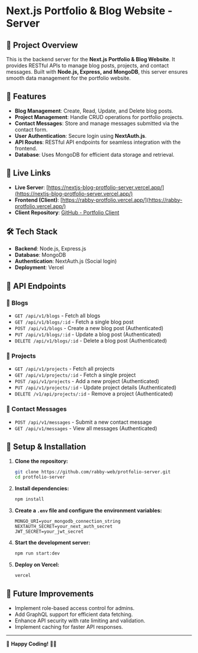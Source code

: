 # Next.js Portfolio & Blog Website - Server

## 🚀 Project Overview

This is the backend server for the **Next.js Portfolio & Blog Website**. It provides RESTful APIs to manage blog posts, projects, and contact messages. Built with **Node.js, Express, and MongoDB**, this server ensures smooth data management for the portfolio website.

## 🌟 Features

- **Blog Management**: Create, Read, Update, and Delete blog posts.
- **Project Management**: Handle CRUD operations for portfolio projects.
- **Contact Messages**: Store and manage messages submitted via the contact form.
- **User Authentication**: Secure login using **NextAuth.js**.
- **API Routes**: RESTful API endpoints for seamless integration with the frontend.
- **Database**: Uses MongoDB for efficient data storage and retrieval.

## 🔗 Live Links

- **Live Server**: [https://nextjs-blog-protfolio-server.vercel.app/](https://nextjs-blog-protfolio-server.vercel.app/)
- **Frontend (Client)**: [https://rabby-protfolio.vercel.app/](https://rabby-protfolio.vercel.app/)
- **Client Repository**: [GitHub - Portfolio Client](https://github.com/rabby-web/protfolio-client)

## 🛠️ Tech Stack

- **Backend**: Node.js, Express.js
- **Database**: MongoDB
- **Authentication**: NextAuth.js (Social login)
- **Deployment**: Vercel

## 📌 API Endpoints

### 🔹 Blogs

- `GET /api/v1/blogs` - Fetch all blogs
- `GET /api/v1/blogs/:id` - Fetch a single blog post
- `POST /api/v1/blogs` - Create a new blog post (Authenticated)
- `PUT /api/v1/blogs/:id` - Update a blog post (Authenticated)
- `DELETE /api/v1/blogs/:id` - Delete a blog post (Authenticated)

### 🔹 Projects

- `GET /api/v1/projects` - Fetch all projects
- `GET /api/v1/projects/:id` - Fetch a single project
- `POST /api/v1/projects` - Add a new project (Authenticated)
- `PUT /api/v1/projects/:id` - Update project details (Authenticated)
- `DELETE /v1/api/projects/:id` - Remove a project (Authenticated)

### 🔹 Contact Messages

- `POST /api/v1/messages` - Submit a new contact message
- `GET /api/v1/messages` - View all messages (Authenticated)

## 🔧 Setup & Installation

1. **Clone the repository:**

   ```sh
   git clone https://github.com/rabby-web/protfolio-server.git
   cd protfolio-server
   ```

2. **Install dependencies:**

   ```sh
   npm install
   ```

3. **Create a `.env` file and configure the environment variables:**

   ```env
   MONGO_URI=your_mongodb_connection_string
   NEXTAUTH_SECRET=your_next_auth_secret
   JWT_SECRET=your_jwt_secret
   ```

4. **Start the development server:**

   ```sh
   npm run start:dev
   ```

5. **Deploy on Vercel:**
   ```sh
   vercel
   ```

## 🎯 Future Improvements

- Implement role-based access control for admins.
- Add GraphQL support for efficient data fetching.
- Enhance API security with rate limiting and validation.
- Implement caching for faster API responses.

---

🚀 **Happy Coding!** 🎨✨
